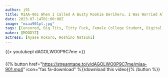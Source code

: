 ```yaml
---
author: j91
title: MIAA-901 When I Called A Busty Rookie Deriheru, I Was Worried Alone, So I Brought Another Busty Friend. Harem Reverse 3P With 2 Busty Female College Students For The Price Of 1 Person Natsu Hoshino Kokoro Ayase
date: 2023-07-14T01:00:00Z
image: "miaa901pl.jpg"
tags: [Censored, Big Tits, Titty Fuck, Female College Student, Digital Mosaic]
maker: [MOODYZ]
actress: [Ayase Kokoro, Hoshino Natsuki]
---
```



{{< youtubepl dAGOLWO0P9C7me >}}
###

{{% button href="https://streamtape.to/v/dAGOLWO0P9C7me/miaa-901.mp4" icon="fas fa-download" %}}download this video{{% /button %}}

